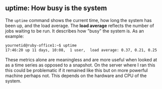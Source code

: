 ## uptime: How busy is the system

The `uptime` command shows the current time, how long the system has been up, and the load average. The **load average** reflects the number of jobs waiting to be run. It describes how "busy" the system is. As an example:

```bash
yournetid@ruby-office1:~$ uptime
17:46:20 up 11 days, 10:08,  1 user,  load average: 0.37, 0.21, 0.25
```
These metrics alone are meaningless and are more useful when looked at as a time series as opposed to a snapshot. On the server where I ran this this could be problematic if it remained like this but on more powerful machine perhaps not. This depends on the hardware and CPU of the system.
